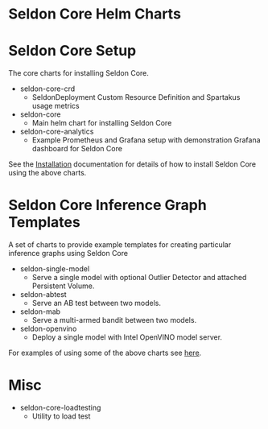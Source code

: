 # Seldon Core Helm Charts

# Seldon Core Setup

The core charts for installing Seldon Core.

 * seldon-core-crd
   * SeldonDeployment Custom Resource Definition and Spartakus usage metrics
 * seldon-core
   * Main helm chart for installing Seldon Core
 * seldon-core-analytics
   * Example Prometheus and Grafana setup with demonstration Grafana dashboard for Seldon Core


See the [Installation](../docs/install.md)  documentation for details of how to install Seldon Core using the above charts.

# Seldon Core Inference Graph Templates

A set of charts to provide example templates for creating particular inference graphs using Seldon Core

 * seldon-single-model
   * Serve a single model with optional Outlier Detector and attached Persistent Volume.
 * seldon-abtest
   * Serve an AB test between two models.
 * seldon-mab
   * Serve a multi-armed bandit between two models.
 * seldon-openvino
   * Deploy a single model with Intel OpenVINO model server.

For examples of using some of the above charts see [here](../notebooks/helm_examples.ipynb).

# Misc

 * seldon-core-loadtesting
   * Utility to load test